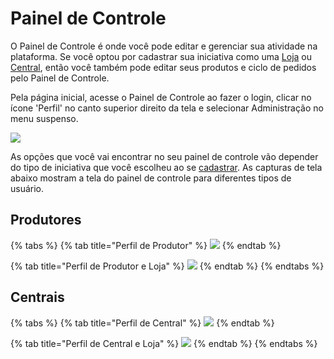 # Painel de Controle

O Painel de Controle é onde você pode editar e gerenciar sua atividade na plataforma. Se você optou por cadastrar sua iniciativa como uma [Loja](https://app.gitbook.com/@ofn-brasil/s/guide-ofn/~/drafts/-M2_FAGXWCqdgDD2kd2i/your-quick-start-on-ofn-given-who-you-are#shop/@drafts) ou [Central](https://app.gitbook.com/@ofn-brasil/s/guide-ofn/~/drafts/-M2_FAGXWCqdgDD2kd2i/your-quick-start-on-ofn-given-who-you-are#hub/@drafts), então você também pode editar seus produtos e ciclo de pedidos pelo Painel de Controle. 

Pela página inicial, acesse o Painel de Controle ao fazer o login, clicar no ícone 'Perfil' no canto superior direito da tela e selecionar Administração no menu suspenso.

![](../.gitbook/assets/dash1.jpg)

As opções que você vai encontrar no seu painel de controle vão depender do tipo de iniciativa que você escolheu ao se [cadastrar](https://app.gitbook.com/@ofn-brasil/s/guide-ofn/~/drafts/-M2_FAGXWCqdgDD2kd2i/recursos-basicos/register-and-create-your-profile/@drafts). As capturas de tela abaixo mostram a tela do painel de controle para diferentes tipos de usuário.

## Produtores

{% tabs %}
{% tab title="Perfil de Produtor" %}
![](../.gitbook/assets/dashboard-profile-only.png)
{% endtab %}

{% tab title="Perfil de Produtor e Loja" %}
![](../.gitbook/assets/dashboard-shop.png)
{% endtab %}
{% endtabs %}

## Centrais

{% tabs %}
{% tab title="Perfil de Central" %}
![](../.gitbook/assets/hub-dashboard-profile-only.png)
{% endtab %}

{% tab title="Perfil de Central e Loja" %}
![](../.gitbook/assets/hub-dashboard-shopfront.png)
{% endtab %}
{% endtabs %}

